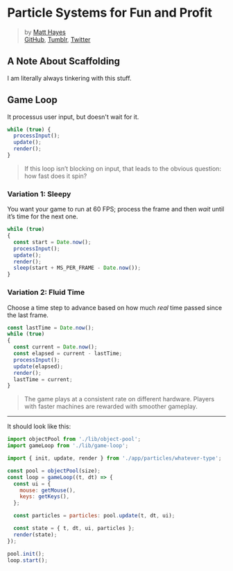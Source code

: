 # Particle Systems for Fun and Profit
> by [Matt Hayes](mailto:matt@mysterycommand.com)<br>
> [GitHub](https://github.com/mysterycommand), [Tumblr](https://mysterycommand.tumblr.com), [Twitter](https://twitter.com/mysterycommand)

## A Note About Scaffolding
I am literally always tinkering with this stuff.

## Game Loop
It processus user input, but doesn't wait for it.
```ts
while (true) {
  processInput();
  update();
  render();
}
```
> If this loop isn’t blocking on input, that leads to the obvious question: how fast does it spin?

### Variation 1: Sleepy
You want your game to run at 60 FPS; process the frame and then _wait_ until it’s time for the next one.
```ts
while (true)
{
  const start = Date.now();
  processInput();
  update();
  render();
  sleep(start + MS_PER_FRAME - Date.now());
}
```

### Variation 2: Fluid Time
Choose a time step to advance based on how much _real_ time passed since the last frame.
```ts
const lastTime = Date.now();
while (true)
{
  const current = Date.now();
  const elapsed = current - lastTime;
  processInput();
  update(elapsed);
  render();
  lastTime = current;
}
```
> The game plays at a consistent rate on different hardware.
> Players with faster machines are rewarded with smoother gameplay.

- - -

It should look like this:
```js
import objectPool from './lib/object-pool';
import gameLoop from './lib/game-loop';

import { init, update, render } from './app/particles/whatever-type';

const pool = objectPool(size);
const loop = gameLoop((t, dt) => {
  const ui = {
    mouse: getMouse(),
    keys: getKeys(),
  };

  const particles = particles: pool.update(t, dt, ui);

  const state = { t, dt, ui, particles };
  render(state);
});

pool.init();
loop.start();
```
